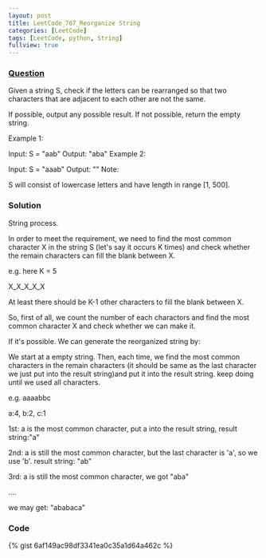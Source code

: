 ```yaml
---
layout: post
title: LeetCode_767_Reorganize String
categories: [LeetCode]
tags: [LeetCode, python, String]
fullview: true
---
```

### [Question](https://leetcode.com/problems/flood-fill/description/)
Given a string S, check if the letters can be rearranged so that two characters that are adjacent to each other are not the same.

If possible, output any possible result.  If not possible, return the empty string.

Example 1:

Input: S = "aab"
Output: "aba"
Example 2:

Input: S = "aaab"
Output: ""
Note:

S will consist of lowercase letters and have length in range [1, 500].

### Solution
String process. 

In order to meet the requirement, we need to find the most common character X in the string S (let's say it occurs K times) and check whether the remain characters can fill the blank between X. 

e.g. here K = 5

X_X_X_X_X

At least there should be K-1 other characters to fill the blank between X.

So, first of all, we count the number of each charactors and find the most common character X and check whether we can make it. 

If it's possible. We can generate the reorganized string by:

We start at a empty string. Then, each time, we find the most common characters in the remain characters (it should be same as the last character we just put into the result string)and put it into the result string. keep doing until we used all characters.

e.g. aaaabbc

a:4, b:2, c:1

1st: a is the most common character, put a into the result string, result string:"a"

2nd: a is still the most common character, but the last character is 'a', so we use 'b'. result string: "ab"

3rd: a is still the most common character, we got "aba"

....

we may get: "ababaca"


### Code
{% gist 6af149ac98df3341ea0c35a1d64a462c %}          

